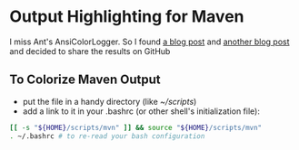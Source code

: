 Output Highlighting for Maven 
==============================

I miss Ant's AnsiColorLogger.  So I found [a blog post](http://blog.blindgaenger.net/colorize_maven_output.html) and [another blog post](http://johannes.jakeapp.com/blog/category/fun-with-linux/200901/maven-colorized) and decided to share the results on GitHub

To Colorize Maven Output
------------------------

* put the file in a handy directory (like _~/scripts_)
* add a link to it in your .bashrc (or other shell's initialization file):
```bash
[[ -s "${HOME}/scripts/mvn" ]] && source "${HOME}/scripts/mvn"
. ~/.bashrc # to re-read your bash configuration
  ```

